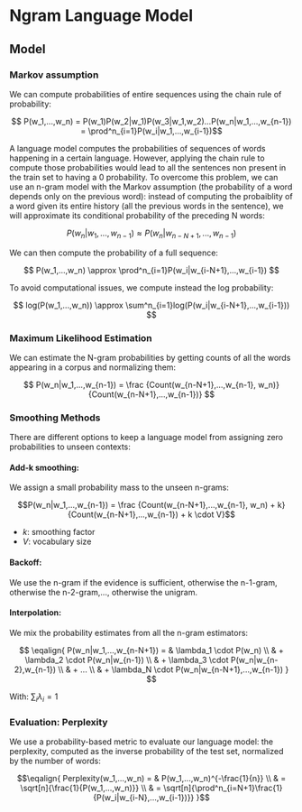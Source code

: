 # Ngram Language Model

## Model

### Markov assumption

We can compute probabilities of entire sequences using the chain rule of probability:

$$ P(w_1,...,w_n) = P(w_1)P(w_2|w_1)P(w_3|w_1,w_2)...P(w_n|w_1,...,w_{n-1}) = \prod^n_{i=1}P(w_i|w_1,...,w_{i-1})$$

A language model computes the probabilities of sequences of words happening in a certain language. However, applying the chain rule to compute those probabilities would lead to all the sentences non present in the train set to having a 0 probability. To overcome this problem, we can use an n-gram model with the Markov assumption (the probability of a word depends only on the previous word): instead of computing the probaiblity of a word given its entire history (all the previous words in the sentence), we will approximate its conditional probability of the preceding N words:

$$ P(w_n|w_1,...,w_{n-1}) \approx P(w_n|w_{n-N+1},...,w_{n-1})  $$

We can then compute the probability of a full sequence:

$$ P(w_1,...,w_n) \approx \prod^n_{i=1}P(w_i|w_{i-N+1},...,w_{i-1}) $$

To avoid computational issues, we compute instead the log probability:

$$ log(P(w_1,...,w_n)) \approx \sum^n_{i=1}log(P(w_i|w_{i-N+1},...,w_{i-1})) $$


### Maximum Likelihood Estimation

We can estimate the N-gram probabilities by getting counts of all the words appearing in a corpus and normalizing them:

$$ P(w_n|w_1,...,w_{n-1}) = \frac {Count(w_{n-N+1},...,w_{n-1}, w_n)}{Count(w_{n-N+1},...,w_{n-1})}  $$


### Smoothing Methods

There are different options to keep a language model from assigning zero probabilities to unseen contexts:


#### Add-k smoothing:   

We assign a small probability mass to the unseen n-grams:

$$P(w_n|w_1,...,w_{n-1}) = \frac {Count(w_{n-N+1},...,w_{n-1}, w_n) + k}{Count(w_{n-N+1},...,w_{n-1}) + k \cdot V}$$

*   $k$: smoothing factor
*   $V$: vocabulary size


#### Backoff:

We use the n-gram if the evidence is sufficient, otherwise the n-1-gram, otherwise the n-2-gram,..., otherwise the unigram.

#### Interpolation:

We mix the probability estimates from all the n-gram estimators:

$$ \eqalign{
P(w_n|w_1,...,w_{n-N+1}) = &  \lambda_1 \cdot P(w_n) \\
& + \lambda_2 \cdot P(w_n|w_{n-1}) \\
& + \lambda_3 \cdot P(w_n|w_{n-2},w_{n-1}) \\
& + ... \\
& + \lambda_N \cdot P(w_n|w_{n-N+1},...,w_{n-1})  
} $$

With: $\sum_i \lambda_i = 1$

### Evaluation: Perplexity

We use a probability-based metric to evaluate our language model: the perplexity, computed as the inverse probability of the test set, normalized by the number of words:

$$\eqalign{
Perplexity(w_1,...,w_n) = & P(w_1,...,w_n)^{-\frac{1}{n}} \\
& = \sqrt[n]{\frac{1}{P(w_1,...,w_n)}} \\
& = \sqrt[n]{\prod^n_{i=N+1}\frac{1}{P(w_i|w_{i-N},...,w_{i-1})}}
}$$ 

